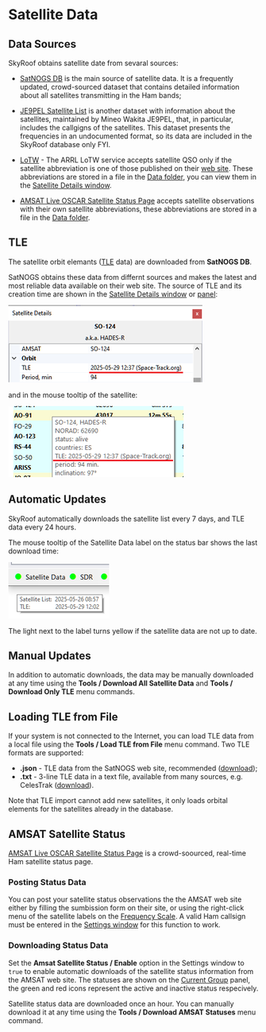 # Satellite Data

## Data Sources

SkyRoof obtains satellite date from sevaral sources:

- [SatNOGS DB](https://db.satnogs.org/) is the main source of satellite data.
    It is a frequently updated, crowd-sourced dataset that contains detailed information
    about all satellites transmitting in the Ham bands;
- [JE9PEL Satellite List](https://www.ne.jp/asahi/hamradio/je9pel/satslist.htm) is another
    dataset with information about the satellites, maintained by Mineo Wakita JE9PEL, that,
    in particular,
    includes the callgigns of the satellites. This dataset presents the frequencies in an
    undocumented format, so its data are included in the SkyRoof database only FYI.

- [LoTW](https://www.arrl.org/quick-start) - The ARRL LoTW service accepts satellite QSO
    only if the satellite abbreviation is one of those published on their
    [web site](https://lotw.arrl.org/lotw-help/frequently-asked-questions).
    These abbreviations are stored in a file in the
    [Data folder](data_folder.md), you can view them in the
    [Satellite Details window](satellite_details_window.md).

- [AMSAT Live OSCAR Satellite Status Page](https://www.amsat.org/status/) accepts satellite
    observations with their own satellite abbreviations, these abbreviations are stored in a file in the
    [Data folder](data_folder.md).

## TLE

The satellite orbit elemants ([TLE](https://celestrak.org/columns/v04n03/) data)
are downloaded from **SatNOGS DB**.

SatNOGS obtains these data from differnt sources and makes the latest and most reliable data
available on their web site. The source of TLE and its creation time are shown in the
[Satellite Details window](satellite_details_window.md)
or [panel](satellite_details_panel.md):

![TLE Date](../images/tle_date_details.png)

and in the mouse tooltip of the satellite:

![TLE Date](../images/tle_date_tooltip.png)

## Automatic Updates

SkyRoof automatically downloads the satellite list every 7 days, and TLE data every 24 hours.

The mouse tooltip of the Satellite Data label on the status bar shows the last download time:

![Satellite Data Age](../images/satellite_data_age.png)

The light next to the label turns yellow if the satellite data are not up to date.

## Manual Updates

In addition to automatic downloads, the data may be manually downloaded at any time using
the **Tools / Download All Satellite Data** and **Tools / Download Only TLE** menu commands.

## Loading TLE from File

If your system is not connected to the Internet, you can load TLE data from a local file
using the **Tools / Load TLE from File** menu command. Two TLE formats are supported:

- **.json** - TLE data from the SatNOGS web site, recommended ([download](https://db.satnogs.org/api/tle/?format=json));
- **.txt** - 3-line TLE data in a text file, available from many sources, e.g. CelesTrak
    ([download](https://celestrak.org/NORAD/elements/gp.php?GROUP=amateur&FORMAT=tle)).

Note that TLE import cannot add new satellites, it only loads orbital elements for the satellites already in the database.

## AMSAT Satellite Status

[AMSAT Live OSCAR Satellite Status Page](https://www.amsat.org/status/) is a crowd-soourced, real-time Ham satellite status page.

### Posting Status Data

You can post your satellite status observations the the AMSAT web site either by filling the sumbission form on their
site, or using the right-click menu of the satellite   labels on the [Frequency Scale](frequency_scale.md).
A valid Ham callsign must be entered in the [Settings window](settings_window.md) for this function to work.

### Downloading Status Data

Set the **Amsat Satellite Status / Enable** option in the Settings window to `true` to enable automatic downloads of the
satellite status information from the AMSAT web site. The statuses are shown on the [Current Group](current_group_panel.md)
panel, the green and red icons represent the active and inactive status respecively.

Satellite status data are downloaded once an hour. You can manually download it at any time using the
**Tools / Download AMSAT Statuses** menu command.
